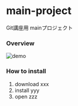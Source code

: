 # main-project
Git講座用 mainプロジェクト

### Overview
 ![demo](images/sample_video.gif)


### How to install
1. download xxx
2. install yyy
3. open zzz